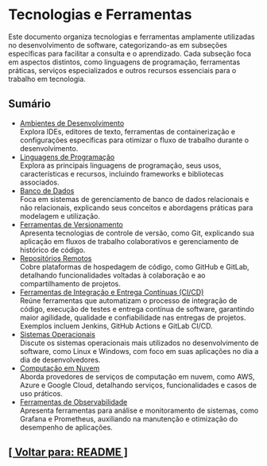 # Tecnologias e Ferramentas

Este documento organiza tecnologias e ferramentas amplamente utilizadas no desenvolvimento de software, categorizando-as em subseções específicas para facilitar a consulta e o aprendizado. Cada subseção foca em aspectos distintos, como linguagens de programação, ferramentas práticas, serviços especializados e outros recursos essenciais para o trabalho em tecnologia.

## Sumário

- [Ambientes de Desenvolvimento](./1-ambientes-desenvolvimento/ambientes-desenvolvimento.md)  
    Explora IDEs, editores de texto, ferramentas de containerização e configurações específicas para otimizar o fluxo de trabalho durante o desenvolvimento.
- [Linguagens de Programação](./2-linguagens-programacao/linguagens-programacao.md)  
    Explora as principais linguagens de programação, seus usos, características e recursos, incluindo frameworks e bibliotecas associados.
- [Banco de Dados](./3-bancos-dados/banco-dados.md)  
    Foca em sistemas de gerenciamento de banco de dados relacionais e não relacionais, explicando seus conceitos e abordagens práticas para modelagem e utilização.
- [Ferramentas de Versionamento](./4-ferramentas-versionamento/ferramentas-versionamento.md)  
    Apresenta tecnologias de controle de versão, como Git, explicando sua aplicação em fluxos de trabalho colaborativos e gerenciamento de histórico de código.
- [Repositórios Remotos](./5-repositorios-remotos/repositorios-remotos.md)  
    Cobre plataformas de hospedagem de código, como GitHub e GitLab, detalhando funcionalidades voltadas à colaboração e ao compartilhamento de projetos.
- [Ferramentas de Integração e Entrega Contínuas (CI/CD)](./6-ferramentas-integracao-entrega-continuas/ferramentas-integracao-entrega-continuas.md)  
    Reúne ferramentas que automatizam o processo de integração de código, execução de testes e entrega contínua de software, garantindo maior agilidade, qualidade e confiabilidade nas entregas de projetos. Exemplos incluem Jenkins, GitHub Actions e GitLab CI/CD.
- [Sistemas Operacionais](./7-sistemas-operacionais/sistemas-operacionais.md)  
    Discute os sistemas operacionais mais utilizados no desenvolvimento de software, como Linux e Windows, com foco em suas aplicações no dia a dia de desenvolvedores.
- [Computação em Nuvem](./8-computacao-nuvem/computacao-nuvem.md)  
    Aborda provedores de serviços de computação em nuvem, como AWS, Azure e Google Cloud, detalhando serviços, funcionalidades e casos de uso práticos.
- [Ferramentas de Observabilidade](./9-ferramentas-observabilidade/ferramentas-observabilidade.md)  
    Apresenta ferramentas para análise e monitoramento de sistemas, como Grafana e Prometheus, auxiliando na manutenção e otimização do desempenho de aplicações.

## [[ Voltar para: README ]](../../README.md)
